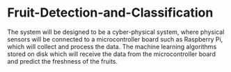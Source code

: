 # Fruit-Detection-and-Classification
The system will be designed to be a cyber-physical system, where physical sensors will be connected to a microcontroller board such as Raspberry Pi, which will collect and process the data. The machine learning algorithms stored on disk  which will receive the data from the microcontroller board and predict the freshness of the fruits.
